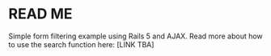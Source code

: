 # READ ME 

Simple form filtering example using Rails 5 and AJAX. Read more about how to use the search function here: [LINK TBA]